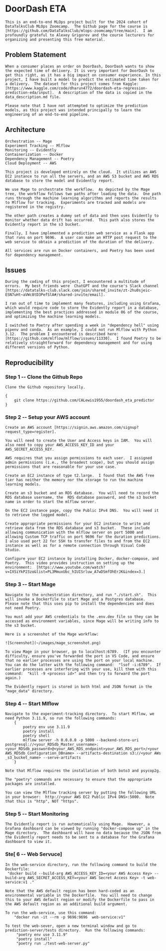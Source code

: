 
# DoorDash ETA

    This is an end-to-end MLOps project built for the 2024 cohort of DataTalksClub MLOps Zoomcamp.  The Github page for the course is [https://github.com/DataTalksClub/mlops-zoomcamp/tree/main].  I am profoundly grateful to Alexey Grigorev and the course lecturers for organizing and presenting this free material.

## Problem Statement

    When a consumer places an order on DoorDash, DoorDash wants to show the expected time of delivery. It is very important for DoorDash to get this right, as it has a big impact on consumer experience. In this project, I have built a model to predict the estimated time taken for a delivery.  The dataset for this project comes from Kaggle:  [https://www.kaggle.com/code/dharun4772/doordash-eta-regression-prediction-eda/input].  A description of the data is copied in the data_description.md file.

    Please note that I have not attempted to optimize the prediction models, as this project was intended principally to learn the engineering of an end-to-end pipeline. 

## Architecture

    Orchestration -- Mage
    Experiment Tracking -- Mlflow
    Monitoring -- Evidently
    Containerization -- Docker
    Dependency Management -- Poetry
    Cloud Deployment -- AWS

    This project is developed entirely on the cloud.  It utilizes an AWS EC2 instance to run all the servers, and an AWS S3 bucket and AWS RDS database to store the model and Evidently report.

    We use Mage to orchestrate the workflow.  As depicted by the Mage tree, the workflow follows two paths after loading the data.  One path runs through the machine learning algorithms and reports the results to Mlflow for tracking.  Experiments are tracked and models are registered in the registry.
    
    The other path creates a dummy set of data and then uses Evidently to monitor whether data drift has occurred.  This path also stores the Evidently report in the s3 bucket.

    Finally, I have implemented a prediction web service as a Flask app that runs on port 9696.  A user can make an HTTP post request to the web service to obtain a prediction of the duration of the delivery.  

    All services are run on Docker containers, and Poetry has been used for dependency management. 


## Issues

    During the coding of this project, I encountered a multitude of errors.  My best friends were  ChatGPT and the course's Slack channel [https://datatalks-club.slack.com/join/shared_invite/zt-2hu0sjeic-ESN7uHt~aVWc8tD3PefSlA#/shared-invite/email].

    I ran out of time to implement many features, including using Grafana, which would require code to store the Evidently report in a database, implementing the best practices addressed in module 06 of the course, and optimizing the machine learning models.

    I switched to Poetry after spending a week in "dependency hell" using pipenv and conda.  As an example, I could not run Mlflow with Python 3.12.  The problem I encountered is described here:  [https://github.com/mlflow/mlflow/issues/11330].  I found Poetry to be relatively straightforward for dependency management and for using different versions of Python.   


## Reproducibility

### Step 1 -- Clone the Github Repo

    Clone the Github repository locally.

    {
        git clone https://github.com/CALewis1955/doordash_eta_predictor
    }

### Step 2 -- Setup your AWS account

    Create an AWS account [https://signin.aws.amazon.com/signup?request_type=register].

    You will need to create the User and Access keys in IAM.  You will also need to copy your AWS_ACCESS_KEY_ID and your AWS_SECRET_ACCESS_KEY.

    AWS requires that you assign permissions to each user.  I assigned admin permissions (i.e., the broadest scope), but you should assign permissions that are reasonable for your use case.

    Create an EC2 instance of type t2.large.  I found that the AWS free tier has neither the memory nor the storage to run the machine learning models.

    Create an s3 bucket and an RDS database.  You will need to record the RDS database username, the  RDS database password, and the s3 bucket name in order to start the mlflow server.

    On the EC2 instance page, copy the Public IPv4 DNS.  You will need it to retrieve the logged model.

    Create appropriate permissions for your EC2 instance to write and retrieve data from the RDS database and s3 bucket.  These include allowing communication with the mlflow server on port 5000 and allowing Custom TCP traffic on port 9696 for the duration predictions.  I also used port 22 for SSH to transfer files to and from the EC2 instance as well as for a remote connection through Visual Code Studio. 

    Configure your EC2 instance by installing Docker, docker-compose, and Poetry.  This video provides instruction on setting up the environment:  [https://www.youtube.com/watch?v=IXSiYkP23zo&list=PL3MmuxUbc_hIUISrluw_A7wDSmfOhErJK&index=3.]

### Step 3 -- Start Mage

    Navigate to the orchestration directory, and run "./start.sh".  This will invoke a Dockerfile to start Mage and a Postgres database.  Please note that this uses pip to install the dependencies and does not need Poetry.

    You must add your AWS credentials to the .env.dev file so they can be accessed as environment variables, since Mage will be writing info to the s3 bucket.

    Here is a screenshot of the Mage workflow:

    ![Screenshot](~/images/mage_screenshot.png)

    To view Mage in your browser, go to localhost:6789.  (If you encounter difficulty, ensure you've forwarded the port in VS Code, and ensure that no earlier processes are using the port on your local machine.  You can do the latter with the following command:  "lsof -i:6789".  If earlier processes are interfering with your use, kill them with this command:  "kill -9 <process id>" and then try to forward the port again.)

    The Evidently report is stored in both html and JSON format in the "mage_data" directory.

### Step 4 -- Start Mlflow

    Navigate to the experiment-tracking directory.  To start Mlflow, we need Python 3.11.9, so run the following commands:
        {
            poetry env use 3.11.9
            poetry install
            poetry shell
            mlflow server -h 0.0.0.0 -p 5000 --backend-store-uri postgresql://<your_RDSdb_Master_username>:<your_RDSdb_password>@<your_AWS_RDS_endpoint>your_AWS_RDS_port>/<your AWS_RDSdb_Configuration_DBname> --artifacts-destination s3://<your AWs _s3_bucket_name> --serve-artifacts
        }
    
    Note that Mlflow requires the installation of both boto3 and psycop2g.

    The "poetry" commands are necessary to ensure that the appropriate packages are installed.

    You can view the Mlflow tracking server by putting the following URL in your browser:  http://<your AWS EC2 Public IPv4 DNS>:5000.  Note that this is "http", NOT "https".

### Step 5 -- Start Monitoring

    The Evidently report is run automatically using Mage.  However, a Grafana dashboard can be viewed by running "docker-compose up" in the Mage directory.  The dashboard will have no data because the JSON from the Evidently report needs to be sent to a database for the Grafana dashboard to view it.

### Ste[ 6 -- Web Servuce]

    In the web-service directory, run the following command to build the Dockerfile:
     "docker build --build-arg AWS_ACCESS_KEY_ID=<your AWS Access Key> --build-arg AWS_SECRET_ACCESS_KEY=<your AWS Secret Access Key> -t web-service:v1 ."

    Note that the AWS default region has been hard-coded as an environmental variable in the Dockerfile.  You will need to change this to your AWS default region or modify the Dockerfile to pass in the AWS default region as an additional build argument.   

    To run the web-service, use this command:
        "docker run -it --rm -p 9696:9696  web-service:v1"

    To test the web-sever, open a new terminal window and go to prediction-server/tests directory.  Run the following commands:
         "poetry env use 3.11.9"
         "poetry install"
         "poetry run ./test-web-server.py"



